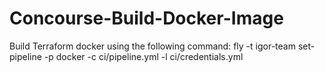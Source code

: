 # Concourse-Build-Docker-Image
Build Terraform docker using the following command:
fly -t igor-team set-pipeline -p docker -c ci/pipeline.yml -l ci/credentials.yml
